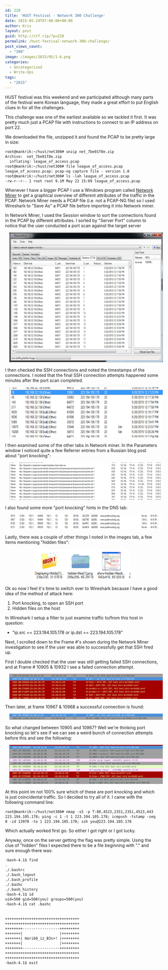 ```yaml
---
id: 228
title: 'HUST Festival - Network 300 Challenge'
date: 2015-05-24T07:08:00+00:00
author: Kris
layout: post
guid: http://ctf.rip/?p=228
permalink: /hust-festival-network-300-challenge/
post_views_count:
  - "398"
image: /images/2015/05/1-6.png
categories:
  - Uncategorized
  - Write-Ups
tags:
  - "2015"
---
```

HUST festival was this weekend and we participated although many parts of the festival were Korean language, they made a great effort to put English clues in for all the challenges.

This challenge was one of the earliest available so we tackled it first. It was pretty much just a PCAP file with instructions to connect to an IP address on port 22.

We downloaded the file, unzipped it and found the PCAP to be pretty large in size:
  
```
root@mankrik:~/hust/net300# unzip net_7be01f8e.zip 
Archive:  net_7be01f8e.zip
  inflating: league_of_access.pcap   
root@mankrik:~/hust/net300# file league_of_access.pcap 
league_of_access.pcap: pcap-ng capture file - version 1.0
root@mankrik:~/hust/net300# ls -lah league_of_access.pcap 
-rw-r--r-- 1 root root 9.1M May 22 15:09 league_of_access.pcap
```

Whenever I have a bigger PCAP I use a Windows program called <a href="http://www.netresec.com/?page=NetworkMiner" target="_blank">Network Miner</a> to get a graphical overview of different attributes of the traffic in the PCAP. Network Miner needs a PCAP file (i.e. not a PCAP-NG file) so I used Wireshark to "Save As" a PCAP file before importing it into Network miner.

In Network Miner, I used the Session window to sort the connections found in the PCAP by different attributes. I sorted by "Server Port" column to notice that the user conducted a port scan against the target server

<div class="separator" style="clear: both; text-align: center;">
  <a href="http://3.bp.blogspot.com/-qN48r_1n0nc/VWFvNHsWz5I/AAAAAAAAALU/79tAdBpLwWc/s1600/1.PNG" imageanchor="1" style="margin-left: 1em; margin-right: 1em;"><img border="0" height="424" src="/images/2015/05/1-6.png" width="640" /></a>
</div>

I then checked the SSH connections and noted the timestamps of the connections. I noted that the final SSH connection attempts happened some minutes after the port scan completed.

<div class="separator" style="clear: both; text-align: center;">
  <a href="http://2.bp.blogspot.com/-wAIK5NOW4cc/VWFvpJFW7KI/AAAAAAAAALc/IhZnItK1jHU/s1600/2.PNG" imageanchor="1" style="margin-left: 1em; margin-right: 1em;"><img border="0" height="164" src="/images/2015/05/2-6.png" width="640" /></a>
</div>

I then examined some of the other tabs in Network miner. In the Parameters window I noticed quite a few Referrer entries from a Russian blog post about "port knocking":

<div class="separator" style="clear: both; text-align: center;">
  <a href="http://1.bp.blogspot.com/-oRmd2hDOMuE/VWFwZ1MFXrI/AAAAAAAAALs/qEZkt1Y9HYA/s1600/3.PNG" imageanchor="1" style="margin-left: 1em; margin-right: 1em;"><img border="0" height="122" src="/images/2015/05/3-4.png" width="640" /></a>
</div>

I also found some more "port knocking" hints in the DNS tab:

<div class="separator" style="clear: both; text-align: center;">
  <a href="http://3.bp.blogspot.com/-G8Q3q5GtBSk/VWFw7XUL2XI/AAAAAAAAAL0/RddZwdwgsqY/s1600/4.PNG" imageanchor="1" style="margin-left: 1em; margin-right: 1em;"><img border="0" height="48" src="/images/2015/05/4-4.png" width="640" /></a>
</div>

Lastly, there was a couple of other things I noted in the images tab, a few items mentioning "hidden files":

<div class="separator" style="clear: both; text-align: center;">
  <a href="http://2.bp.blogspot.com/-hjRif00FtTc/VWFxyQ1dr1I/AAAAAAAAAME/yw8Mq0jTyWw/s1600/5.PNG" imageanchor="1" style="margin-left: 1em; margin-right: 1em;"><img border="0" height="103" src="/images/2015/05/5-4.png" width="320" /></a>
</div>

Ok so now I feel it's time to switch over to Wireshark because I have a good idea of the method of attack here:

  1. Port knocking, to open an SSH port
  2. Hidden files on the host

<div>
</div>

In Wireshark I setup a filter to just examine traffic to/from this host in question:

  * "ip.src == 223.194.105.178 or ip.dst == 223.194.105.178"

Next, I scrolled down to the Frame #'s shown during the Network Miner investigation to see if the user was able to successfully get that SSH fired up.

First I double checked that the user was still getting failed SSH connections, and at Frame # 10905 & 10932 I see a failed connection attempt.

<div class="separator" style="clear: both; text-align: center;">
  <a href="http://3.bp.blogspot.com/-8MXO5zHpiLs/VWF0qsVZjbI/AAAAAAAAAMU/DYL4Jvsthmg/s1600/6.PNG" imageanchor="1" style="margin-left: 1em; margin-right: 1em;"><img border="0" height="82" src="/images/2015/05/6-4.png" width="640" /></a>
</div>

Then later, at frame 10967 & 10968 a successful connection is found:

<div class="separator" style="clear: both; text-align: center;">
  <a href="http://1.bp.blogspot.com/--sEr1QHB220/VWF09gXjYKI/AAAAAAAAAMc/aB0pB6O9pkY/s1600/7.PNG" imageanchor="1" style="margin-left: 1em; margin-right: 1em;"><img border="0" height="20" src="/images/2015/05/7-2.png" width="640" /></a>
</div>

So what changed between 10905 and 10967? Well we're thinking port knocking so let's see if we can see a weird bunch of connection attempts before this and see the following:

<div class="separator" style="clear: both; text-align: center;">
  <a href="http://4.bp.blogspot.com/-IRtyCDAmjoo/VWF2YqasrSI/AAAAAAAAAMs/3H3TMtPbSGk/s1600/8.PNG" imageanchor="1" style="margin-left: 1em; margin-right: 1em;"><img border="0" height="128" src="/images/2015/05/8-2.png" width="640" /></a>
</div>

At this point im not 100% sure which of these are port knocking and which is just coincidental traffic. So I decided to try all of it. I came with the following command line:

```
root@mankrik:~/hust/net300# nmap -sS -p T:80,4523,2351,2351,4523,443 223.194.105.178; ping -c 1 -t 1 223.194.105.178; icmpush -tstamp -seq 0 -id 13970 -to 1 223.194.105.178; ssh you@223.194.105.178
```

Which actually worked first go. So either I got right or I got lucky.

Anyway, once on the server getting the flag was pretty simple. Using the clue of "hidden" files I expected there to be a file beginning with "." and sure enough there was:

```
-bash-4.1$ find
.
./.bashrc
./.bash_logout
./.bash_profile
./.bashc
./.bash_history
-bash-4.1$ id
uid=500 gid=500(you) groups=500(you)
-bash-4.1$ cat .bashc


++++++++++++++++++++++++++++++++++
++++++++++++++++++++++++++++++++++
++++++++-----------------+++++++++
+++++++|                 |++++++++
+++++++| Hari60_iz_B3s+! |++++++++
+++++++|                 |++++++++
++++++++-----------------+++++++++
++++++++++++++++++++++++++++++++++
++++++++++++++++++++++++++++++++++
-bash-4.1$ exit
```